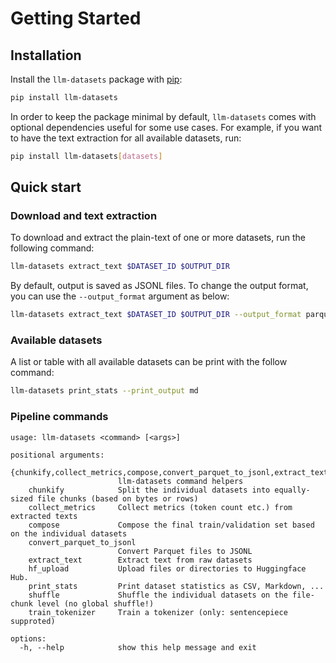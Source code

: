 # Getting Started

## Installation

Install the `llm-datasets` package with [pip](https://pypi.org/project/llm-datasets/):

```bash
pip install llm-datasets
```

In order to keep the package minimal by default, `llm-datasets` comes with optional dependencies useful for some use cases.
For example, if you want to have the text extraction for all available datasets, run:

```bash
pip install llm-datasets[datasets]
```

## Quick start

### Download and text extraction

To download and extract the plain-text of one or more datasets, run the following command:

```bash
llm-datasets extract_text $DATASET_ID $OUTPUT_DIR
```

By default, output is saved as JSONL files. To change the output format, you can use the `--output_format` argument as below:

```bash
llm-datasets extract_text $DATASET_ID $OUTPUT_DIR --output_format parquet  --output_compression zstd
```

### Available datasets

A list or table with all available datasets can be print with the follow command:

```bash
llm-datasets print_stats --print_output md
```

### Pipeline commands

```
usage: llm-datasets <command> [<args>]

positional arguments:
  {chunkify,collect_metrics,compose,convert_parquet_to_jsonl,extract_text,hf_upload,print_stats,shuffle,train_tokenizer}
                        llm-datasets command helpers
    chunkify            Split the individual datasets into equally-sized file chunks (based on bytes or rows)
    collect_metrics     Collect metrics (token count etc.) from extracted texts
    compose             Compose the final train/validation set based on the individual datasets
    convert_parquet_to_jsonl
                        Convert Parquet files to JSONL
    extract_text        Extract text from raw datasets
    hf_upload           Upload files or directories to Huggingface Hub.
    print_stats         Print dataset statistics as CSV, Markdown, ...
    shuffle             Shuffle the individual datasets on the file-chunk level (no global shuffle!)
    train_tokenizer     Train a tokenizer (only: sentencepiece supproted)

options:
  -h, --help            show this help message and exit
```